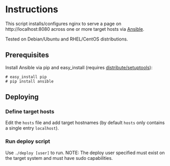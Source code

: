 # Instructions

This script installs/configures nginx to serve a page on http://localhost:8080 across one or more target hosts via [Ansible](http://ansible.cc/).

Tested on Debian/Ubuntu and RHEL/CentOS distributions.

## Prerequisites

Install Ansible via pip and easy_install (requires [distribute/setuptools](https://pypi.python.org/pypi/distribute)):

    # easy_install pip
    # pip install ansible

## Deploying

### Define target hosts

Edit the `hosts` file and add target hostnames (by default `hosts` only contains a single entry `localhost`).

### Run deploy script

Use `./deploy [user]` to run. NOTE: The deploy user specified must exist on the target system and must have sudo capabilities.

